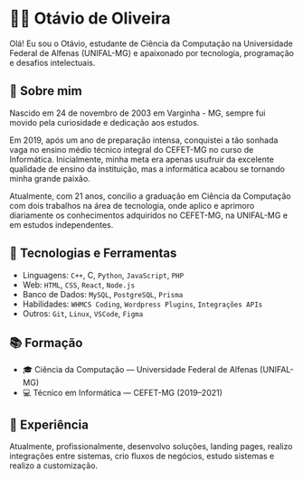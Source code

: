 # 👨‍💻 Otávio de Oliveira

Olá! Eu sou o Otávio, estudante de Ciência da Computação na Universidade Federal de Alfenas (UNIFAL-MG) e apaixonado por tecnologia, programação e desafios intelectuais.

## 🧠 Sobre mim

Nascido em 24 de novembro de 2003 em Varginha - MG, sempre fui movido pela curiosidade e dedicação aos estudos.

Em 2019, após um ano de preparação intensa, conquistei a tão sonhada vaga no ensino médio técnico integral do CEFET-MG no curso de Informática. Inicialmente, minha meta era apenas usufruir da excelente qualidade de ensino da instituição, mas a informática acabou se tornando minha grande paixão.

Atualmente, com 21 anos, concilio a graduação em Ciência da Computação com dois trabalhos na área de tecnologia, onde aplico e aprimoro diariamente os conhecimentos adquiridos no CEFET-MG, na UNIFAL-MG e em estudos independentes.

## 🚀 Tecnologias e Ferramentas

- Linguagens: `C++`, C, `Python`, `JavaScript`, `PHP`
- Web: `HTML`, `CSS`, `React`, `Node.js`
- Banco de Dados: `MySQL`, `PostgreSQL`, `Prisma`
- Habilidades: `WHMCS Coding`, `Wordpress Plugins`, `Integrações APIs`
- Outros: `Git`, `Linux`, `VSCode`, `Figma`

## 📚 Formação

- 🎓 Ciência da Computação — Universidade Federal de Alfenas (UNIFAL-MG)
- 💻 Técnico em Informática — CEFET-MG (2019–2021)

## 💼 Experiência

Atualmente, profissionalmente, desenvolvo soluções, landing pages, realizo integrações entre sistemas, crio fluxos de negócios, estudo sistemas e realizo a customização. 
